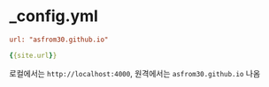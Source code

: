 # _config.yml

```ini
url: "asfrom30.github.io"
```

```YAML
{{site.url}}
```

로컬에서는 `http://localhost:4000`, 원격에서는 `asfrom30.github.io` 나옴
